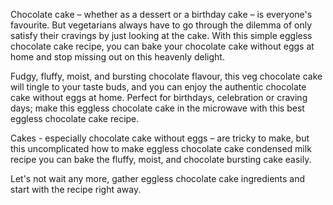 Chocolate cake – whether as a dessert or a birthday cake – is everyone's favourite. But vegetarians always have to go through the dilemma of only satisfy their cravings by just looking at the cake. With this simple eggless chocolate cake recipe, you can bake your chocolate cake without eggs at home and stop missing out on this heavenly delight.

Fudgy, fluffy, moist, and bursting chocolate flavour, this veg chocolate cake will tingle to your taste buds, and you can enjoy the authentic chocolate cake without eggs at home. Perfect for birthdays, celebration or craving days; make this eggless chocolate cake in the microwave with this best eggless chocolate cake recipe.

Cakes - especially chocolate cake without eggs – are tricky to make, but this uncomplicated how to make eggless chocolate cake condensed milk recipe you can bake the fluffy, moist, and chocolate bursting cake easily.

Let's not wait any more, gather eggless chocolate cake ingredients and start with the recipe right away.